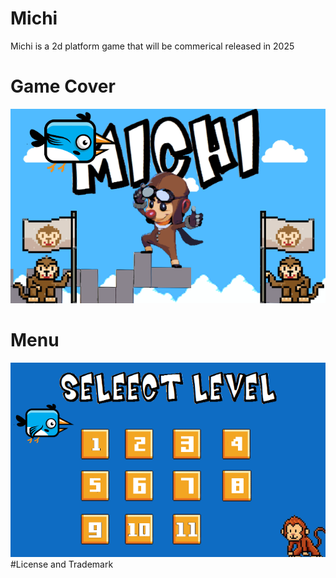 # Michi
Michi is a 2d platform game that will be commerical released in 2025

# Game Cover
![Alt Text](doc/cover.png)

# Menu
![Alt Text](doc/menu.png)
#License and Trademark

